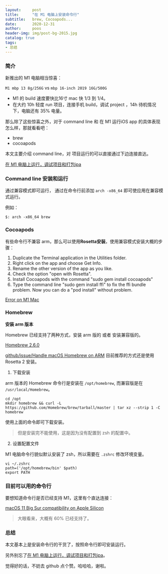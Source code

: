 ```yaml
---
layout:     post
title:      "在 M1 电脑上安装命令行"
subtitle:   brew, Cocoapods...
date:       2020-12-31
author:     poos
header-img: img/post-bg-2015.jpg
catalog: true
tags:
- 总结
---
```


### 简介

新推出的 M1 电脑相当惊喜：

`M1 mbp 13 8g/256G` vs `mbp 16-inch 2019 16G/500G`

- M1 的 build 速度要快比16寸 mac 快 1/3 到 1/4。
- 在大约 10h 轻度 run 项目，连接手机 build，调试 project ，14h 待机情况下，电脑还有 35% 电量。

那么除了这些惊喜之外，对于 command line 和 在 M1 运行iOS app 的具体表现怎么样，那就看看吧：

- brew
- cocoapods

本文主要介绍 command line，对 项目运行的可以直接通过下边连接直达。

[在 M1 电脑上运行，调试项目和打包ipa](https://poos.github.io/2019/11/03/FeatureControl/)

### Command line 安装和运行

通过兼容模式即可运行， 通过在命令行前添加 `arch -x86_64` 即可使应用在兼容模式运行。

例如：
```
$: arch -x86_64 brew  
```

### Cocoapods

有些命令行不兼容 arm，那么可以使用**Rosetta安装**，使用兼容模式安装大概的步骤：

1. Duplicate the Terminal application in the Utilities folder.
2. Right click on the app and choose Get Info.
3. Rename the other version of the app as you like.
4. Check the option "open with Rosetta".
5. Install Cocoapods with the command "sudo gem install cocoapods"
6. Type the command line "sudo gem install ffi" to fix the ffi bundle problem. Now you can do a "pod install" without problem.


[Error on M1 Mac](https://github.com/CocoaPods/CocoaPods/issues/10287)

### Homebrew

**安装 arm 版本**

Homebrew 已经支持了两种方式，安装 arm 版的 或者 安装兼容版的。

[Homebrew 2.6.0](https://brew.sh/2020/12/01/homebrew-2.6.0/)

[github/issue/Handle macOS Homebrew on ARM](https://github.com/Homebrew/brew/pull/9117) 目前推荐的方式还是使用 Rosetta 2 安装。


1. 下载安装

arm 版本的 Homebrew 命令行是安装在 `/opt/homebrew`, 而兼容版是在 `/usr/local/Homebrew`。

```
cd /opt
mkdir homebrew && curl -L https://github.com/Homebrew/brew/tarball/master | tar xz --strip 1 -C homebrew
```

使用上面的命令即可下载安装。

> 但是安装完不能使用，这是因为没有配置到 zsh 的配置中。

2. 设置配置文件

M1 电脑命令行貌似默认安装了 zsh，所以需要在 `.zshrc` 修改环境变量。

```
vi ~/.zshrc
path=('/opt/homebrew/bin' $path)
export PATH
```

### 目前可以用的命令行

要想知道命令行是否已经支持 M1，这里有个直达连接：

[macOS 11 Big Sur compatibility on Apple Silicon](https://github.com/Homebrew/brew/issues/7857)

> 大眼看来，大概有 60% 已经支持了。

### 总结

本文基本上是安装命令行的干货了，按照命令行即可安装运行。

另外别忘了[在 M1 电脑上运行，调试项目和打包ipa](https://poos.github.io/2019/11/03/FeatureControl/)。

觉得好的话，不妨去 github 点个赞。哈哈哈，谢啦。
